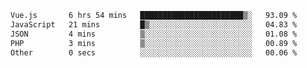 <!--START_SECTION:waka-->

```txt
Vue.js       6 hrs 54 mins   ███████████████████████▒░   93.09 %
JavaScript   21 mins         █▒░░░░░░░░░░░░░░░░░░░░░░░   04.83 %
JSON         4 mins          ▒░░░░░░░░░░░░░░░░░░░░░░░░   01.08 %
PHP          3 mins          ▒░░░░░░░░░░░░░░░░░░░░░░░░   00.89 %
Other        0 secs          ░░░░░░░░░░░░░░░░░░░░░░░░░   00.06 %
```

<!--END_SECTION:waka-->
